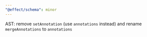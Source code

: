 ```yaml
---
"@effect/schema": minor
---
```


AST: remove `setAnnotation` (use `annotations` instead) and rename `mergeAnnotations` to `annotations`
